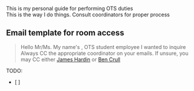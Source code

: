 This is my personal guide for performing OTS duties  
This is the way I do things. Consult coordinators for proper process

## Email template for room access
> Hello Mr/Ms. <insert last name>
My name's <Your name>, OTS student employee
I wanted to inquire 
Always CC the appropriate coordinator on your emails. If unsure, you may CC either [James Hardin](mailto:JHardin@towson.edu) or [Ben Crull](mailto:bcrull@towson.edu)

TODO:
- [ ] 